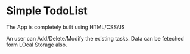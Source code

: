 # Simple TodoList

The App is completely built using HTML/CSS/JS

An user can Add/Delete/Modify the existing tasks.
Data can be feteched form LOcal Storage also.

